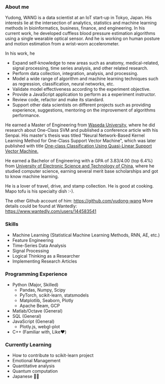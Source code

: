 ### About me

<!--
**Fizzez/Fizzez** is a ✨ _special_ ✨ repository because its `README.md` (this file) appears on your GitHub profile.

Here are some ideas to get you started:

- 🔭 I’m currently working on ...
- 🌱 I’m currently learning ...
- 👯 I’m looking to collaborate on ...
- 🤔 I’m looking for help with ...
- 💬 Ask me about ...
- 📫 How to reach me: ...
- 😄 Pronouns: ...
- ⚡ Fun fact: ...
-->

Yudong, WANG is a data scientist at an IoT start-up in Tokyo, Japan. His 
interests lie at the intersection of analytics, statistics and machine 
learning methods in bioinformatics, business, finance, and engineering.
In his current work, he developed cuffless blood pressure estimation algorithms using a single wearable optical sensor. And he is working on human posture and motion
estimation from a wrist-worn accelerometer.

In his work, he
- Expand self-knowledge to new areas such as anatomy, medical-related, signal processing, time series analysis, and other related research.
- Perform data collection, integration, analysis, and processing.
- Model a wide range of algorithm and machine learning techniques such as regression,
classification, neural networks, etc. 
- Validate model effectiveness according to the experiment objective.
- Provide a JavaScript application to perform as a experiment instructor.
- Review code, refactor and make its standard.
- Support other data scientists on different projects such as providing experience, suggestions, mentoring on the improvement of algorithms performance.

He earned a Master of Engineering from 
[Waseda University](https://www.waseda.jp/top/en/), where he did 
research about One-Class SVM and published a conference article with 
his Senpai. His master's thesis was titled "Neural Network-Based Kernel 
Learning Method for One-Class Support Vector Machine", which was later 
published with title 
[One-class Classification Using Quasi-Linear Support Vector Machine.
](https://ieeexplore.ieee.org/abstract/document/8616117)

He earned a Bachelor of Engineering with a GPA of 3.83/4.00 (top 6.4%) from [University of 
Electronic Science and Technology of 
China](https://en.wikipedia.org/wiki/University_of_Electronic_Science_and_Technology_of_China), 
where he studied computer science, earning several merit base scholarships 
and got to know machine learning.

He is a lover of travel, drive, and stamp collection. He is good at cooking.
Mapo tofu is his specialty dish :-). 

The other Github account of him:
https://github.com/yudong-wang
More details could be found at Wantedly:
https://www.wantedly.com/users/144583541

### Skills
- Machine Learning (Statistical Machine Learning Methods, RNN, AE, etc.)
- Feature Engineering
- Time-Series Data Analysis
- Signal Processing
- Logical Thinking as a Researcher
- Implementing Research Articles
 
### Programming Experience
- Python (Major, Skilled)
  - Pandas, Numpy, Scipy
  - PyTorch, scikit-learn, statsmodels
  - Matplotlib, Seaborn, Plotly
  - Apache Beam, GCP
- Matlab/Octave (General)
- SQL (General)
- JavaScript (General)
  - Plotly.js, webgl-plot
- C++ (Familiar with, Like❤️)

### Currently Learning
- How to contribute to scikit-learn project
- Emotional Management
- Quantitative analysis 
- Quantum computation 
- Japanese 💬💬
